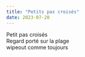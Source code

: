 ```yaml
---
title: "Petits pas croisés"
date: 2023-07-20
---
```


Petit pas croisés  
Regard porté sur la plage  
wipeout comme toujours  
